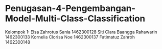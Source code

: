 # Penugasan-4-Pengembangan-Model-Multi-Class-Classification

Kelompok 1:
Elsa Zahrotus Sania             1462300128
Siti Clara Baangga Rahawarin    1462300133
Kornelia Clorisa Noe            1462300137
Fatimatuz Zahroh                1462300148
